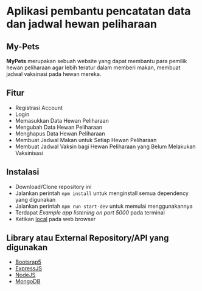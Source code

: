 # Aplikasi pembantu pencatatan data dan jadwal hewan peliharaan

## My-Pets
**MyPets** merupakan sebuah website yang dapat membantu para pemilik hewan peliharaan agar lebih teratur dalam memberi makan, membuat jadwal vaksinasi pada hewan mereka.

## Fitur
- Registrasi Account
- Login
- Memasukkan Data Hewan Peliharaan
- Mengubah Data Hewan Peliharaan
- Menghapus Data Hewan Peliharaan
- Membuat Jadwal Makan untuk Setiap Hewan Peliharaan
- Membuat Jadwal Vaksin bagi Hewan Peliharaan yang Belum Melakukan Vaksinisasi

## Instalasi
- Download/Clone repository ini
- Jalankan perintah `npm install` untuk menginstall semua dependency yang digunakan
- Jalankan perintah `npm run start-dev` untuk memulai menggunakannya
- Terdapat *Example app listening on port 5000* pada terminal
- Ketikan [local](http://localhost:5000/) pada web browser

## Library atau External Repository/API yang digunakan
- [Bootsrap5](https://getbootstrap.com/)
- [ExpressJS](https://expressjs.com/)
- [NodeJS](https://nodejs.org/en)
- [MongoDB](https://www.mongodb.com/)
